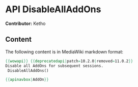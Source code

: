 # API DisableAllAddOns

**Contributor:** Ketho

## Content

The following content is in MediaWiki markdown format:

```mediawiki
{{wowapi}} {{deprecatedapi|patch=10.2.0|removed=11.0.2}}
Disable all AddOns for subsequent sessions.
 DisableAllAddOns()

{{apinavbox|AddOn}}
```